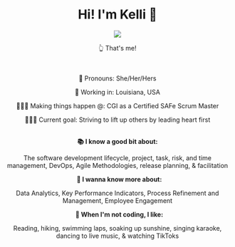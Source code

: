 

<div id="banner" align="center">
 <h1>Hi! I'm Kelli 🤠</h1>
</div>

<div id="header" align="center">
  <img src="https://live.staticflickr.com/65535/52239107698_3ae6a04546.jpg" />
</div>

<div id="intro" align="center">
 <p>👆 That's me!</p>
 &nbsp;
 <p>🤝 Pronouns: She/Her/Hers</p>
 <p>📍 Working in: Louisiana, USA</p>
 <p>🏄🏻‍♀️ Making things happen @: CGI as a Certified SAFe Scrum Master</p>
 <p>🧗🏽‍♀️ Current goal: Striving to lift up others by leading heart first</p>
</div>
 &nbsp;
<div align="center">
<strong>📚 I know a good bit about:</strong>
  <p>The software development lifecycle, project, task, risk, and time management, DevOps, Agile Methodologies, release planning, & facilitation </p>
  &nbsp;
  <strong>🚀 I wanna know more about:</strong>
  <p>Data Analytics, Key Performance Indicators, Process Refinement and Management, Employee Engagement</p>
  &nbsp;
  <strong>🎨 When I'm not coding, I like:</strong>
  <p>Reading, hiking, swimming laps, soaking up sunshine, singing karaoke, dancing to live music, & watching TikToks</p>
</div>
<!--
**kel7774/kel7774** is a ✨ _special_ ✨ repository because its `README.md` (this file) appears on your GitHub profile.

Here are some ideas to get you started:

- 🔭 I’m currently working on ...
- 🌱 I’m currently learning ...
- 👯 I’m looking to collaborate on ...
- 🤔 I’m looking for help with ...
- 💬 Ask me about ...
- 📫 How to reach me: ...
- 😄 Pronouns: ...
- ⚡ Fun fact: ...
-->
